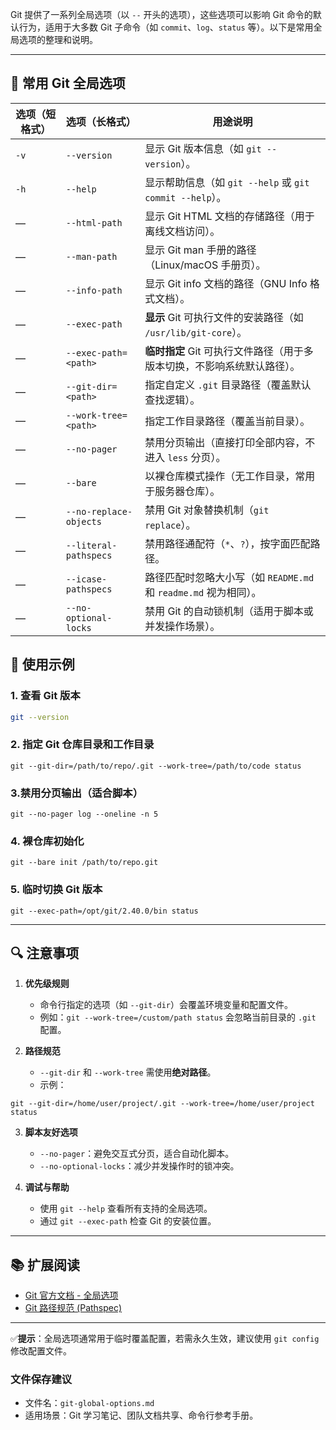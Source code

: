 Git 提供了一系列全局选项（以 `--` 开头的选项），这些选项可以影响 Git 命令的默认行为，适用于大多数 Git 子命令（如 `commit`、`log`、`status` 等）。以下是常用全局选项的整理和说明。

---

## 📌 常用 Git 全局选项

| 选项（短格式） | 选项（长格式）                | 用途说明                                          |
| ------- | ---------------------- | --------------------------------------------- |
| `-v`    | `--version`            | 显示 Git 版本信息（如 `git --version`）。               |
| `-h`    | `--help`               | 显示帮助信息（如 `git --help` 或 `git commit --help`）。 |
| —       | `--html-path`          | 显示 Git HTML 文档的存储路径（用于离线文档访问）。                |
| —       | `--man-path`           | 显示 Git man 手册的路径（Linux/macOS 手册页）。            |
| —       | `--info-path`          | 显示 Git info 文档的路径（GNU Info 格式文档）。             |
| —       | `--exec-path`          | **显示** Git 可执行文件的安装路径（如 `/usr/lib/git-core`）。 |
| —       | `--exec-path=<path>`   | **临时指定** Git 可执行文件路径（用于多版本切换，不影响系统默认路径）。      |
| —       | `--git-dir=<path>`     | 指定自定义 `.git` 目录路径（覆盖默认查找逻辑）。                  |
| —       | `--work-tree=<path>`   | 指定工作目录路径（覆盖当前目录）。                             |
| —       | `--no-pager`           | 禁用分页输出（直接打印全部内容，不进入 `less` 分页）。               |
| —       | `--bare`               | 以裸仓库模式操作（无工作目录，常用于服务器仓库）。                     |
| —       | `--no-replace-objects` | 禁用 Git 对象替换机制（`git replace`）。                 |
| —       | `--literal-pathspecs`  | 禁用路径通配符（`*`、`?`），按字面匹配路径。                     |
| —       | `--icase-pathspecs`    | 路径匹配时忽略大小写（如 `README.md` 和 `readme.md` 视为相同）。 |
| —       | `--no-optional-locks`  | 禁用 Git 的自动锁机制（适用于脚本或并发操作场景）。                  |

## 🚀 使用示例

### 1. **查看 Git 版本**
```bash
git --version
````

### 2. ​**​指定 Git 仓库目录和工作目录​**​

```
git --git-dir=/path/to/repo/.git --work-tree=/path/to/code status
```

### 3. ​**​禁用分页输出（适合脚本）​**​

```
git --no-pager log --oneline -n 5
```

### 4. ​**​裸仓库初始化​**​

```
git --bare init /path/to/repo.git
```

### 5. ​**​临时切换 Git 版本​**​

```
git --exec-path=/opt/git/2.40.0/bin status
```

---

## 🔍 注意事项

1. ​**​优先级规则​**​
    
    - 命令行指定的选项（如 `--git-dir`）会覆盖环境变量和配置文件。
    - 例如：`git --work-tree=/custom/path status` 会忽略当前目录的 `.git` 配置。
2. ​**​路径规范​**​
    
    - `--git-dir` 和 `--work-tree` 需使用​**​绝对路径​**​。
    - 示例：
        
 ```
git --git-dir=/home/user/project/.git --work-tree=/home/user/project status
```
        
3. ​**​脚本友好选项​**​
    
    - `--no-pager`：避免交互式分页，适合自动化脚本。
    - `--no-optional-locks`：减少并发操作时的锁冲突。
4. ​**​调试与帮助​**​
    
    - 使用 `git --help` 查看所有支持的全局选项。
    - 通过 `git --exec-path` 检查 Git 的安装位置。

---

## 📚 扩展阅读

- [Git 官方文档 - 全局选项](https://git-scm.com/docs/git#_options)
- [Git 路径规范 (Pathspec)](https://git-scm.com/docs/gitglossary#Documentation/gitglossary.txt-aiddefpathspecapathspec)

---

✅ ​**​提示​**​：全局选项通常用于临时覆盖配置，若需永久生效，建议使用 `git config` 修改配置文件。

### 文件保存建议
- 文件名：`git-global-options.md`
- 适用场景：Git 学习笔记、团队文档共享、命令行参考手册。